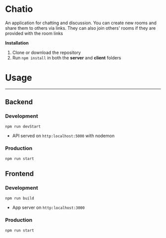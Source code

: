 ﻿# Chatio

An application for chatting and discussion. You can create new rooms and share them to others via links. They can also join others' rooms if they are provided with the room links

**Installation**
1. Clone or download the repository
2. Run `npm install` in both the **server** and **client** folders

# Usage
---
## Backend

### Development
`npm run devStart`
- API served on `http:localhost:5000` with nodemon
### Production
`npm run start`
## Frontend

### Development
`npm run build`
- App server on `http:localhost:3000`
### Production
`npm run start`







